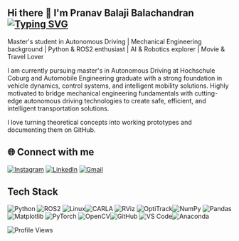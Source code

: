 ## Hi there 👋 I'm Pranav Balaji Balachandran [![Typing SVG](https://readme-typing-svg.herokuapp.com?size=24&color=00FF00&width=600&lines=Automotive+Enthusiast;ROS2+%7C+AI+%7C+Robotics+Explorer;Building+Future+Autonomous+Transportation+🚗)](https://git.io/typing-svg)

 
Master's student in Autonomous Driving | Mechanical Engineering background | Python & ROS2 enthusiast | AI & Robotics explorer | Movie & Travel Lover

I am currently pursuing master's in Autonomous Driving at Hochschule Coburg and Automobile Engineering graduate with a strong foundation in vehicle dynamics, control systems, and intelligent mobility solutions. Highly motivated to bridge mechanical engineering fundamentals with cutting-edge autonomous driving technologies to create safe, efficient, and intelligent transportation solutions.

I love turning theoretical concepts into working prototypes and documenting them on GitHub.

## 🌐 Connect with me
 [![Instagram](https://img.shields.io/badge/Instagram-E4405F?style=for-the-badge&logo=instagram&logoColor=white)](https://www.instagram.com/_pranav_balaji_/)
 [![LinkedIn](https://img.shields.io/badge/LinkedIn-0077B5?style=for-the-badge&logo=linkedin&logoColor=white)]([https://www.linkedin.com/in//](https://www.linkedin.com/in/pranav-balaji-0ab1902aa/))
 [![Gmail](https://img.shields.io/badge/Gmail-D14836?style=for-the-badge&logo=gmail&logoColor=white)](mailto:pranavbalaji6@gmail.com)

## Tech Stack
![Python](https://img.shields.io/badge/Python-3776AB?style=for-the-badge&logo=python&logoColor=white)  ![ROS2](https://img.shields.io/badge/ROS2-22314E?style=for-the-badge&logo=ros&logoColor=white) ![Linux](https://img.shields.io/badge/Linux-FCC624?style=for-the-badge&logo=linux&logoColor=black)![CARLA](https://img.shields.io/badge/CARLA_Simulator-5D3FD3?style=for-the-badge&logo=car&logoColor=white)
![RViz](https://img.shields.io/badge/RViz-22314E?style=for-the-badge&logo=ros&logoColor=white)
![OptiTrack](https://img.shields.io/badge/OptiTrack-FF6F00?style=for-the-badge&logo=motion&logoColor=white)![NumPy](https://img.shields.io/badge/NumPy-013243?style=for-the-badge&logo=numpy&logoColor=white)
![Pandas](https://img.shields.io/badge/Pandas-150458?style=for-the-badge&logo=pandas&logoColor=white)
![Matplotlib](https://img.shields.io/badge/Matplotlib-11557c?style=for-the-badge&logo=matplotlib&logoColor=white)
![PyTorch](https://img.shields.io/badge/PyTorch-EE4C2C?style=for-the-badge&logo=pytorch&logoColor=white)
![OpenCV](https://img.shields.io/badge/OpenCV-5C3EE8?style=for-the-badge&logo=opencv&logoColor=white)![GitHub](https://img.shields.io/badge/GitHub-181717?style=for-the-badge&logo=github&logoColor=white)
![VS Code](https://img.shields.io/badge/VS%20Code-0078d7?style=for-the-badge&logo=visual-studio-code&logoColor=white)![Anaconda](https://img.shields.io/badge/Anaconda-44A833?style=for-the-badge&logo=anaconda&logoColor=white)


![Profile Views](https://komarev.com/ghpvc/?username=your-username&style=for-the-badge)




<!--
**pra0440s/pra0440s** is a ✨ _special_ ✨ repository because its `README.md` (this file) appears on your GitHub profile.

Here are some ideas to get you started:

- 🔭 I’m currently working on ...
- 🌱 I’m currently learning ...
- 👯 I’m looking to collaborate on ...
- 🤔 I’m looking for help with ...
- 💬 Ask me about ...
- 📫 How to reach me: ...
- 😄 Pronouns: ...
- ⚡ Fun fact: ...
-->
